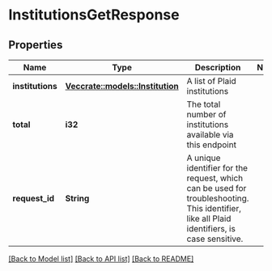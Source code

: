 # InstitutionsGetResponse

## Properties

Name | Type | Description | Notes
------------ | ------------- | ------------- | -------------
**institutions** | [**Vec<crate::models::Institution>**](Institution.md) | A list of Plaid institutions | 
**total** | **i32** | The total number of institutions available via this endpoint | 
**request_id** | **String** | A unique identifier for the request, which can be used for troubleshooting. This identifier, like all Plaid identifiers, is case sensitive. | 

[[Back to Model list]](../README.md#documentation-for-models) [[Back to API list]](../README.md#documentation-for-api-endpoints) [[Back to README]](../README.md)


